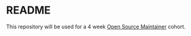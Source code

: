 # README

This repository will be used for a 4 week [Open Source Maintainer](https://mozilla.github.io/maintainer-cohort/) cohort.
